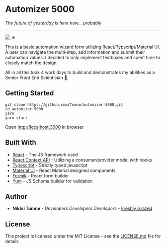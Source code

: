 
# Automizer 5000

_The future of yesterday is here now... probably_

---

![_e](https://user-images.githubusercontent.com/623755/115803047-106abe00-a3ae-11eb-9a03-550b83b759b5.jpg)


This is a basic automation wizard form utilizing React/Typscript/Material UI. A user can navigate the multi-step, add information and submit their automation values. I decided to only implement textboxes and spent time to closely match the design.

All in all this took 4 work days to build and demonstrates my abilities as a Senior Front End Scientician 🚀.

## Getting Started

```
git clone https://github.com/Tumne/automizer-5000.git
cd automizer-5000
yarn
yarn start
```

Open [http://localhost:3000](http://localhost:3000) in browser

## Built With

- [React](https://reactjs.org/) - The JS framework used
- [React Context API](https://reactjs.org/docs/context.html) - Utilizing a consumer/provider model with hooks
- [Typescript](https://www.typescriptlang.org/) - Strictly typed javascript
- [Material UI](https://material-ui.com/) - React Material designed components
- [Formik](https://formik.org/) - React form builder
- [Yum](https://github.com/jquense/yup) - JS Schema builder for validation

## Author

- **Nikhil Tumne** - _Developers Developers Developers_ - [Freshly Grazed](http://freshlygrazed.com/)

## License

This project is licensed under the MIT License - see the [LICENSE.md](https://www.mit.edu/~amini/LICENSE.md) file for details
